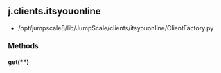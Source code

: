 <!-- toc -->
## j.clients.itsyouonline

- /opt/jumpscale8/lib/JumpScale/clients/itsyouonline/ClientFactory.py

### Methods

#### get(**) 


